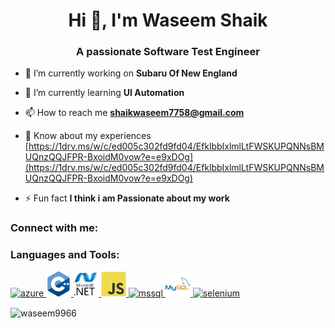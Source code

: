 <h1 align="center">Hi 👋, I'm Waseem Shaik</h1>
<h3 align="center">A passionate Software Test Engineer</h3>

- 🔭 I’m currently working on **Subaru Of New England**

- 🌱 I’m currently learning **UI Automation**

- 📫 How to reach me **shaikwaseem7758@gmail.com**

- 📄 Know about my experiences [https://1drv.ms/w/c/ed005c302fd9fd04/EfklbbIxlmlLtFWSKUPQNNsBMUQnzQQJFPR-BxoidM0vow?e=e9xDOg](https://1drv.ms/w/c/ed005c302fd9fd04/EfklbbIxlmlLtFWSKUPQNNsBMUQnzQQJFPR-BxoidM0vow?e=e9xDOg)

- ⚡ Fun fact **I think i am Passionate about my work**

<h3 align="left">Connect with me:</h3>
<p align="left">
</p>

<h3 align="left">Languages and Tools:</h3>
<p align="left"> <a href="https://azure.microsoft.com/en-in/" target="_blank" rel="noreferrer"> <img src="https://www.vectorlogo.zone/logos/microsoft_azure/microsoft_azure-icon.svg" alt="azure" width="40" height="40"/> </a> <a href="https://www.w3schools.com/cpp/" target="_blank" rel="noreferrer"> <img src="https://raw.githubusercontent.com/devicons/devicon/master/icons/cplusplus/cplusplus-original.svg" alt="cplusplus" width="40" height="40"/> </a> <a href="https://dotnet.microsoft.com/" target="_blank" rel="noreferrer"> <img src="https://raw.githubusercontent.com/devicons/devicon/master/icons/dot-net/dot-net-original-wordmark.svg" alt="dotnet" width="40" height="40"/> </a> <a href="https://developer.mozilla.org/en-US/docs/Web/JavaScript" target="_blank" rel="noreferrer"> <img src="https://raw.githubusercontent.com/devicons/devicon/master/icons/javascript/javascript-original.svg" alt="javascript" width="40" height="40"/> </a> <a href="https://www.microsoft.com/en-us/sql-server" target="_blank" rel="noreferrer"> <img src="https://www.svgrepo.com/show/303229/microsoft-sql-server-logo.svg" alt="mssql" width="40" height="40"/> </a> <a href="https://www.mysql.com/" target="_blank" rel="noreferrer"> <img src="https://raw.githubusercontent.com/devicons/devicon/master/icons/mysql/mysql-original-wordmark.svg" alt="mysql" width="40" height="40"/> </a> <a href="https://www.selenium.dev" target="_blank" rel="noreferrer"> <img src="https://raw.githubusercontent.com/detain/svg-logos/780f25886640cef088af994181646db2f6b1a3f8/svg/selenium-logo.svg" alt="selenium" width="40" height="40"/> </a> </p>

<p><img align="center" src="https://github-readme-stats.vercel.app/api/top-langs?username=waseem9966&show_icons=true&locale=en&layout=compact" alt="waseem9966" /></p>
